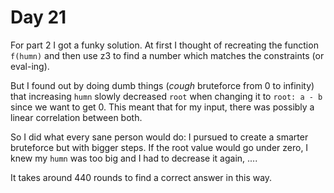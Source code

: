 # Day 21

For part 2 I got a funky solution. At first I thought of recreating the function `f(humn)` and then use z3 to find a number which matches the constraints (or eval-ing).

But I found out by doing dumb things (*cough* bruteforce from 0 to infinity) that increasing `humn` slowly decreased `root` when changing it to `root: a - b` since we want to get 0. This meant that for my input, there was possibly a linear correlation between both.

So I did what every sane person would do: I pursued to create a smarter bruteforce but with bigger steps. If the root value would go under zero, I knew my `humn` was too big and I had to decrease it again, ....

It takes around 440 rounds to find a correct answer in this way.
